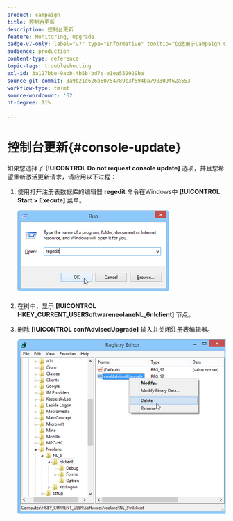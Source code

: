 ```yaml
---
product: campaign
title: 控制台更新
description: 控制台更新
feature: Monitoring, Upgrade
badge-v7-only: label="v7" type="Informative" tooltip="仅适用于Campaign Classicv7"
audience: production
content-type: reference
topic-tags: troubleshooting
exl-id: 3a127bbe-9abb-4b5b-bd7e-e1ea550929ba
source-git-commit: 3a9b21d626b60754789c3f594ba798309f62a553
workflow-type: tm+mt
source-wordcount: '62'
ht-degree: 11%

---
```


# 控制台更新{#console-update}



如果您选择了 **[!UICONTROL Do not request console update]** 选项，并且您希望重新激活更新请求，请应用以下过程：

1. 使用打开注册表数据库的编辑器 **regedit** 命令在Windows中 **[!UICONTROL Start > Execute]** 菜单。

   ![](assets/ncs_console_update_1.png)

1. 在树中，显示 **[!UICONTROL HKEY_CURRENT_USERSoftwareneolaneNL_6nlclient]** 节点。
1. 删除 **[!UICONTROL confAdvisedUpgrade]** 输入并关闭注册表编辑器。

   ![](assets/ncs_console_update_2.png)
